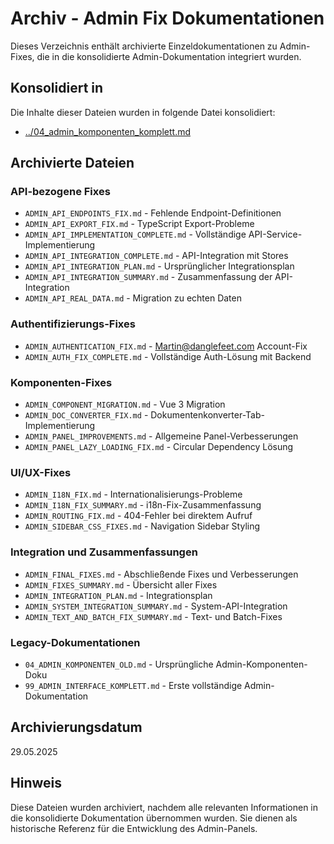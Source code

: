 # Archiv - Admin Fix Dokumentationen

Dieses Verzeichnis enthält archivierte Einzeldokumentationen zu Admin-Fixes, die in die konsolidierte Admin-Dokumentation integriert wurden.

## Konsolidiert in

Die Inhalte dieser Dateien wurden in folgende Datei konsolidiert:
- [../04_admin_komponenten_komplett.md](../10_admin_dashboard.md)

## Archivierte Dateien

### API-bezogene Fixes
- `ADMIN_API_ENDPOINTS_FIX.md` - Fehlende Endpoint-Definitionen
- `ADMIN_API_EXPORT_FIX.md` - TypeScript Export-Probleme
- `ADMIN_API_IMPLEMENTATION_COMPLETE.md` - Vollständige API-Service-Implementierung
- `ADMIN_API_INTEGRATION_COMPLETE.md` - API-Integration mit Stores
- `ADMIN_API_INTEGRATION_PLAN.md` - Ursprünglicher Integrationsplan
- `ADMIN_API_INTEGRATION_SUMMARY.md` - Zusammenfassung der API-Integration
- `ADMIN_API_REAL_DATA.md` - Migration zu echten Daten

### Authentifizierungs-Fixes
- `ADMIN_AUTHENTICATION_FIX.md` - Martin@danglefeet.com Account-Fix
- `ADMIN_AUTH_FIX_COMPLETE.md` - Vollständige Auth-Lösung mit Backend

### Komponenten-Fixes
- `ADMIN_COMPONENT_MIGRATION.md` - Vue 3 Migration
- `ADMIN_DOC_CONVERTER_FIX.md` - Dokumentenkonverter-Tab-Implementierung
- `ADMIN_PANEL_IMPROVEMENTS.md` - Allgemeine Panel-Verbesserungen
- `ADMIN_PANEL_LAZY_LOADING_FIX.md` - Circular Dependency Lösung

### UI/UX-Fixes
- `ADMIN_I18N_FIX.md` - Internationalisierungs-Probleme
- `ADMIN_I18N_FIX_SUMMARY.md` - i18n-Fix-Zusammenfassung
- `ADMIN_ROUTING_FIX.md` - 404-Fehler bei direktem Aufruf
- `ADMIN_SIDEBAR_CSS_FIXES.md` - Navigation Sidebar Styling

### Integration und Zusammenfassungen
- `ADMIN_FINAL_FIXES.md` - Abschließende Fixes und Verbesserungen
- `ADMIN_FIXES_SUMMARY.md` - Übersicht aller Fixes
- `ADMIN_INTEGRATION_PLAN.md` - Integrationsplan
- `ADMIN_SYSTEM_INTEGRATION_SUMMARY.md` - System-API-Integration
- `ADMIN_TEXT_AND_BATCH_FIX_SUMMARY.md` - Text- und Batch-Fixes

### Legacy-Dokumentationen
- `04_ADMIN_KOMPONENTEN_OLD.md` - Ursprüngliche Admin-Komponenten-Doku
- `99_ADMIN_INTERFACE_KOMPLETT.md` - Erste vollständige Admin-Dokumentation

## Archivierungsdatum

29.05.2025

## Hinweis

Diese Dateien wurden archiviert, nachdem alle relevanten Informationen in die konsolidierte Dokumentation übernommen wurden. Sie dienen als historische Referenz für die Entwicklung des Admin-Panels.